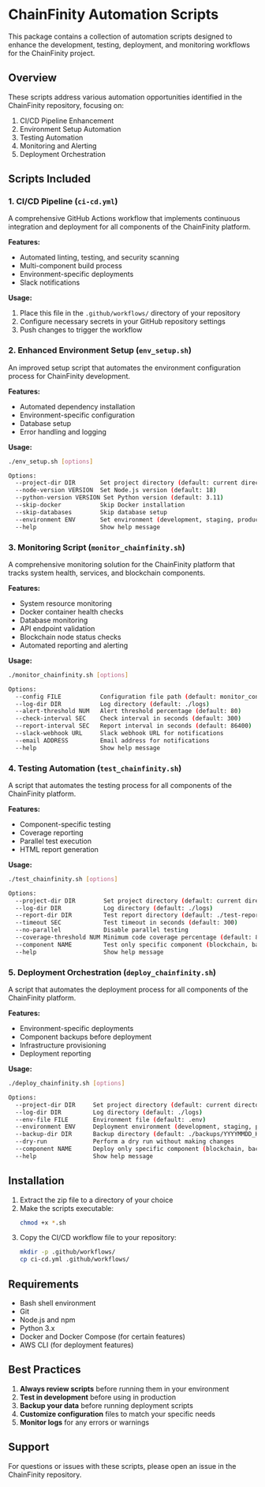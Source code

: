 # ChainFinity Automation Scripts

This package contains a collection of automation scripts designed to enhance the development, testing, deployment, and monitoring workflows for the ChainFinity project.

## Overview

These scripts address various automation opportunities identified in the ChainFinity repository, focusing on:

1. CI/CD Pipeline Enhancement
2. Environment Setup Automation
3. Testing Automation
4. Monitoring and Alerting
5. Deployment Orchestration

## Scripts Included

### 1. CI/CD Pipeline (`ci-cd.yml`)

A comprehensive GitHub Actions workflow that implements continuous integration and deployment for all components of the ChainFinity platform.

**Features:**
- Automated linting, testing, and security scanning
- Multi-component build process
- Environment-specific deployments
- Slack notifications

**Usage:**
1. Place this file in the `.github/workflows/` directory of your repository
2. Configure necessary secrets in your GitHub repository settings
3. Push changes to trigger the workflow

### 2. Enhanced Environment Setup (`env_setup.sh`)

An improved setup script that automates the environment configuration process for ChainFinity development.

**Features:**
- Automated dependency installation
- Environment-specific configuration
- Database setup
- Error handling and logging

**Usage:**
```bash
./env_setup.sh [options]

Options:
  --project-dir DIR       Set project directory (default: current directory)
  --node-version VERSION  Set Node.js version (default: 18)
  --python-version VERSION Set Python version (default: 3.11)
  --skip-docker           Skip Docker installation
  --skip-databases        Skip database setup
  --environment ENV       Set environment (development, staging, production)
  --help                  Show help message
```

### 3. Monitoring Script (`monitor_chainfinity.sh`)

A comprehensive monitoring solution for the ChainFinity platform that tracks system health, services, and blockchain components.

**Features:**
- System resource monitoring
- Docker container health checks
- Database monitoring
- API endpoint validation
- Blockchain node status checks
- Automated reporting and alerting

**Usage:**
```bash
./monitor_chainfinity.sh [options]

Options:
  --config FILE           Configuration file path (default: monitor_config.json)
  --log-dir DIR           Log directory (default: ./logs)
  --alert-threshold NUM   Alert threshold percentage (default: 80)
  --check-interval SEC    Check interval in seconds (default: 300)
  --report-interval SEC   Report interval in seconds (default: 86400)
  --slack-webhook URL     Slack webhook URL for notifications
  --email ADDRESS         Email address for notifications
  --help                  Show help message
```

### 4. Testing Automation (`test_chainfinity.sh`)

A script that automates the testing process for all components of the ChainFinity platform.

**Features:**
- Component-specific testing
- Coverage reporting
- Parallel test execution
- HTML report generation

**Usage:**
```bash
./test_chainfinity.sh [options]

Options:
  --project-dir DIR        Set project directory (default: current directory)
  --log-dir DIR            Log directory (default: ./logs)
  --report-dir DIR         Test report directory (default: ./test-reports)
  --timeout SEC            Test timeout in seconds (default: 300)
  --no-parallel            Disable parallel testing
  --coverage-threshold NUM Minimum code coverage percentage (default: 80)
  --component NAME         Test only specific component (blockchain, backend, frontend, all)
  --help                   Show help message
```

### 5. Deployment Orchestration (`deploy_chainfinity.sh`)

A script that automates the deployment process for all components of the ChainFinity platform.

**Features:**
- Environment-specific deployments
- Component backups before deployment
- Infrastructure provisioning
- Deployment reporting

**Usage:**
```bash
./deploy_chainfinity.sh [options]

Options:
  --project-dir DIR     Set project directory (default: current directory)
  --log-dir DIR         Log directory (default: ./logs)
  --env-file FILE       Environment file (default: .env)
  --environment ENV     Deployment environment (development, staging, production)
  --backup-dir DIR      Backup directory (default: ./backups/YYYYMMDD_HHMMSS)
  --dry-run             Perform a dry run without making changes
  --component NAME      Deploy only specific component (blockchain, backend, frontend, all)
  --help                Show help message
```

## Installation

1. Extract the zip file to a directory of your choice
2. Make the scripts executable:
   ```bash
   chmod +x *.sh
   ```
3. Copy the CI/CD workflow file to your repository:
   ```bash
   mkdir -p .github/workflows/
   cp ci-cd.yml .github/workflows/
   ```

## Requirements

- Bash shell environment
- Git
- Node.js and npm
- Python 3.x
- Docker and Docker Compose (for certain features)
- AWS CLI (for deployment features)

## Best Practices

1. **Always review scripts** before running them in your environment
2. **Test in development** before using in production
3. **Backup your data** before running deployment scripts
4. **Customize configuration** files to match your specific needs
5. **Monitor logs** for any errors or warnings

## Support

For questions or issues with these scripts, please open an issue in the ChainFinity repository.
